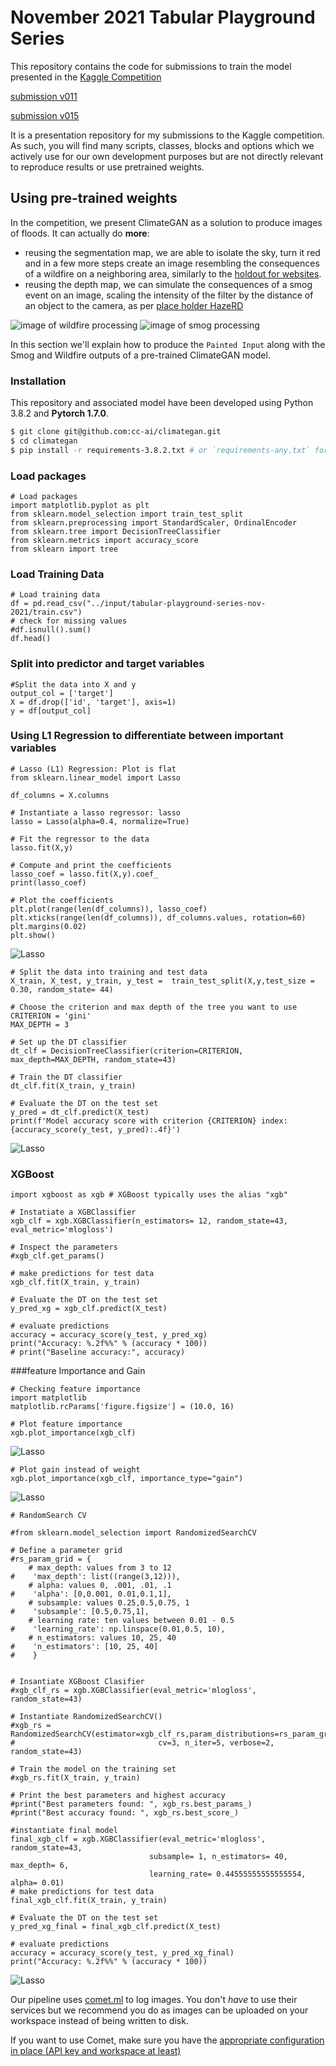 # November 2021 Tabular Playground Series

This repository contains the code for submissions to train the model presented in the [Kaggle Competition](https://www.kaggle.com/c/tabular-playground-series-nov-2021)

[submission v011](https://www.kaggle.com/olumoni/nov-tabplayground?scriptVersionId=79984986)

[submission v015](https://www.kaggle.com/olumoni/nov-tabplayground/notebook)

It is a presentation repository for my submissions to the Kaggle competition. As such, you will find many scripts, classes, blocks and options which we actively use for our own development purposes but are not directly relevant to reproduce results or use pretrained weights.



## Using pre-trained weights

In the competition, we present ClimateGAN as a solution to produce images of floods. It can actually do **more**: 

* reusing the segmentation map, we are able to isolate the sky, turn it red and in a few more steps create an image resembling the consequences of a wildfire on a neighboring area, similarly to the [holdout for websites](https://www.google.com).
* reusing the depth map, we can simulate the consequences of a smog event on an image, scaling the intensity of the filter by the distance of an object to the camera, as per [place holder HazeRD](http://www.google.com)

![image of wildfire processing](images/wildfire.png)
![image of smog processing](images/smog.png)

In this section we'll explain how to produce the `Painted Input` along with the Smog and Wildfire outputs of a pre-trained ClimateGAN model.

### Installation

This repository and associated model have been developed using Python 3.8.2 and **Pytorch 1.7.0**.

```bash
$ git clone git@github.com:cc-ai/climategan.git
$ cd climategan
$ pip install -r requirements-3.8.2.txt # or `requirements-any.txt` for other Python versions (not tested but expected to be fine)
```
### Load packages
```
# Load packages
import matplotlib.pyplot as plt
from sklearn.model_selection import train_test_split
from sklearn.preprocessing import StandardScaler, OrdinalEncoder
from sklearn.tree import DecisionTreeClassifier
from sklearn.metrics import accuracy_score
from sklearn import tree
```
### Load Training Data
```
# Load training data
df = pd.read_csv("../input/tabular-playground-series-nov-2021/train.csv") 
# check for missing values
#df.isnull().sum()
df.head()
```

### Split into predictor and target variables
```
#Split the data into X and y
output_col = ['target']
X = df.drop(['id', 'target'], axis=1)
y = df[output_col]
```

### Using L1 Regression to differentiate between important variables
```
# Lasso (L1) Regression: Plot is flat 
from sklearn.linear_model import Lasso

df_columns = X.columns

# Instantiate a lasso regressor: lasso
lasso = Lasso(alpha=0.4, normalize=True)

# Fit the regressor to the data
lasso.fit(X,y)

# Compute and print the coefficients
lasso_coef = lasso.fit(X,y).coef_
print(lasso_coef)

# Plot the coefficients
plt.plot(range(len(df_columns)), lasso_coef)
plt.xticks(range(len(df_columns)), df_columns.values, rotation=60)
plt.margins(0.02)
plt.show()
```
![Lasso](images/v0011/1_LassoRegression_plot.png)

```
# Split the data into training and test data
X_train, X_test, y_train, y_test =  train_test_split(X,y,test_size = 0.30, random_state= 44)

# Choose the criterion and max depth of the tree you want to use
CRITERION = 'gini'
MAX_DEPTH = 3

# Set up the DT classifier
dt_clf = DecisionTreeClassifier(criterion=CRITERION, max_depth=MAX_DEPTH, random_state=43)

# Train the DT classifier
dt_clf.fit(X_train, y_train)

# Evaluate the DT on the test set
y_pred = dt_clf.predict(X_test)
print(f'Model accuracy score with criterion {CRITERION} index: {accuracy_score(y_test, y_pred):.4f}')
```
![Lasso](images/v0011/2_DecisionTree_AccuracyScore.png)

### XGBoost
```
import xgboost as xgb # XGBoost typically uses the alias "xgb"

# Instatiate a XGBClassifier 
xgb_clf = xgb.XGBClassifier(n_estimators= 12, random_state=43, eval_metric='mlogloss')

# Inspect the parameters
#xgb_clf.get_params()

# make predictions for test data
xgb_clf.fit(X_train, y_train)

# Evaluate the DT on the test set
y_pred_xg = xgb_clf.predict(X_test)

# evaluate predictions
accuracy = accuracy_score(y_test, y_pred_xg)
print("Accuracy: %.2f%%" % (accuracy * 100))
# print("Baseline accuracy:", accuracy)
```

###feature Importance and Gain
```
# Checking feature importance
import matplotlib
matplotlib.rcParams['figure.figsize'] = (10.0, 16)

# Plot feature importance
xgb.plot_importance(xgb_clf)
```
![Lasso](images/v0011/4_Importance_Plot.png)
```
# Plot gain instead of weight
xgb.plot_importance(xgb_clf, importance_type="gain")
```
![Lasso](images/v0011/5_Gain_Plot.png)

```
# RandomSearch CV

#from sklearn.model_selection import RandomizedSearchCV

# Define a parameter grid
#rs_param_grid = {
    # max_depth: values from 3 to 12
#    'max_depth': list((range(3,12))),
    # alpha: values 0, .001, .01, .1
#    'alpha': [0,0.001, 0.01,0.1,1],
    # subsample: values 0.25,0.5,0.75, 1
#    'subsample': [0.5,0.75,1],
    # learning rate: ten values between 0.01 - 0.5
#    'learning_rate': np.linspace(0.01,0.5, 10),
    # n_estimators: values 10, 25, 40
#    'n_estimators': [10, 25, 40]
#    }


# Insantiate XGBoost Clasifier 
#xgb_clf_rs = xgb.XGBClassifier(eval_metric='mlogloss', random_state=43)

# Instantiate RandomizedSearchCV()
#xgb_rs = RandomizedSearchCV(estimator=xgb_clf_rs,param_distributions=rs_param_grid, 
#                                cv=3, n_iter=5, verbose=2, random_state=43)

# Train the model on the training set
#xgb_rs.fit(X_train, y_train)

# Print the best parameters and highest accuracy
#print("Best parameters found: ", xgb_rs.best_params_)
#print("Best accuracy found: ", xgb_rs.best_score_)
```

```
#instantiate final model
final_xgb_clf = xgb.XGBClassifier(eval_metric='mlogloss', random_state=43, 
                               subsample= 1, n_estimators= 40, max_depth= 6,
                               learning_rate= 0.44555555555555554, alpha= 0.01)
# make predictions for test data
final_xgb_clf.fit(X_train, y_train)

# Evaluate the DT on the test set
y_pred_xg_final = final_xgb_clf.predict(X_test)

# evaluate predictions
accuracy = accuracy_score(y_test, y_pred_xg_final)
print("Accuracy: %.2f%%" % (accuracy * 100))
```
![Lasso](images/v0011/6_FinalXGBoost_Accuracy.png)

Our pipeline uses [comet.ml](https://comet.ml) to log images. You don't *have* to use their services but we recommend you do as images can be uploaded on your workspace instead of being written to disk.

If you want to use Comet, make sure you have the [appropriate configuration in place (API key and workspace at least)](https://www.comet.ml/docs/python-sdk/advanced/#non-interactive-setup)
